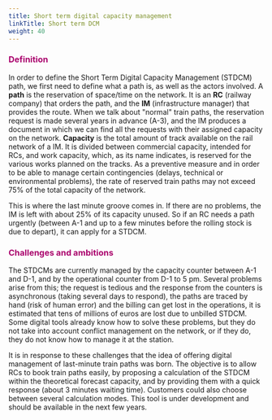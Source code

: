 ```yaml
---
title: Short term digital capacity management
linkTitle: Short term DCM
weight: 40
---
```


<font color=#aa026d>

### Definition

</font>

In order to define the Short Term Digital Capacity Management (STDCM) path, we first need to define what a path is, as well as the actors involved. A **path** is the reservation of space/time on the network. It is an **RC** (railway company) that orders the path, and the **IM** (infrastructure manager) that provides the route. When we talk about "normal" train paths, the reservation request is made several years in advance (A-3), and the IM produces a document in which we can find all the requests with their assigned capacity on the network. **Capacity** is the total amount of track available on the rail network of a IM. It is divided between commercial capacity, intended for RCs, and work capacity, which, as its name indicates, is reserved for the various works planned on the tracks. As a preventive measure and in order to be able to manage certain contingencies (delays, technical or environmental problems), the rate of reserved train paths may not exceed 75% of the total capacity of the network.

This is where the last minute groove comes in. If there are no problems, the IM is left with about 25% of its capacity unused. So if an RC needs a path urgently (between A-1 and up to a few minutes before the rolling stock is due to depart), it can apply for a STDCM.

<font color=#aa026d>

### Challenges and ambitions

</font>

The STDCMs are currently managed by the capacity counter between A-1 and D-1, and by the operational counter from D-1 to 5 pm. Several problems arise from this; the request is tedious and the response from the counters is asynchronous (taking several days to respond), the paths are traced by hand (risk of human error) and the billing can get lost in the operations, it is estimated that tens of millions of euros are lost due to unbilled STDCM. Some digital tools already know how to solve these problems, but they do not take into account conflict management on the network, or if they do, they do not know how to manage it at the station.

It is in response to these challenges that the idea of offering digital management of last-minute train paths was born. The objective is to allow RCs to book train paths easily, by proposing a calculation of the STDCM within the theoretical forecast capacity, and by providing them with a quick response (about 3 minutes waiting time). Customers could also choose between several calculation modes. This tool is under development and should be available in the next few years. 